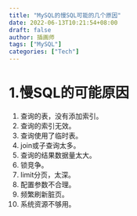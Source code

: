 ```yaml
---
title: "MySQL的慢SQL可能的几个原因"
date: 2022-06-13T10:21:54+08:00
draft: false
author: 插画师
tags: ["MySQL"]
categories: ["Tech"]
---
```

# 1.慢SQL的可能原因
1. 查询的表，没有添加索引。
2. 查询的索引无效。
3. 查询使用了临时表。
4. join或子查询太多。
5. 查询的结果数据量太大。
6. 锁竞争。
7. limit分页，太深。
8. 配置参数不合理。
9. 频繁刷新脏页。
10. 系统资源不够用。



